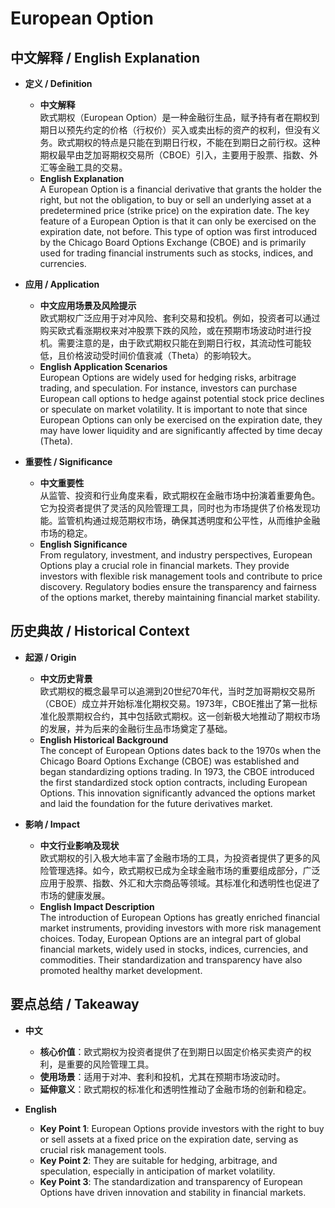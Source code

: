 # European Option

## 中文解释 / English Explanation

* **定义 / Definition**  
  - **中文解释**  
    欧式期权（European Option）是一种金融衍生品，赋予持有者在期权到期日以预先约定的价格（行权价）买入或卖出标的资产的权利，但没有义务。欧式期权的特点是只能在到期日行权，不能在到期日之前行权。这种期权最早由芝加哥期权交易所（CBOE）引入，主要用于股票、指数、外汇等金融工具的交易。  
  - **English Explanation**  
    A European Option is a financial derivative that grants the holder the right, but not the obligation, to buy or sell an underlying asset at a predetermined price (strike price) on the expiration date. The key feature of a European Option is that it can only be exercised on the expiration date, not before. This type of option was first introduced by the Chicago Board Options Exchange (CBOE) and is primarily used for trading financial instruments such as stocks, indices, and currencies.

* **应用 / Application**  
  - **中文应用场景及风险提示**  
    欧式期权广泛应用于对冲风险、套利交易和投机。例如，投资者可以通过购买欧式看涨期权来对冲股票下跌的风险，或在预期市场波动时进行投机。需要注意的是，由于欧式期权只能在到期日行权，其流动性可能较低，且价格波动受时间价值衰减（Theta）的影响较大。  
  - **English Application Scenarios**  
    European Options are widely used for hedging risks, arbitrage trading, and speculation. For instance, investors can purchase European call options to hedge against potential stock price declines or speculate on market volatility. It is important to note that since European Options can only be exercised on the expiration date, they may have lower liquidity and are significantly affected by time decay (Theta).

* **重要性 / Significance**  
  - **中文重要性**  
    从监管、投资和行业角度来看，欧式期权在金融市场中扮演着重要角色。它为投资者提供了灵活的风险管理工具，同时也为市场提供了价格发现功能。监管机构通过规范期权市场，确保其透明度和公平性，从而维护金融市场的稳定。  
  - **English Significance**  
    From regulatory, investment, and industry perspectives, European Options play a crucial role in financial markets. They provide investors with flexible risk management tools and contribute to price discovery. Regulatory bodies ensure the transparency and fairness of the options market, thereby maintaining financial market stability.

## 历史典故 / Historical Context

* **起源 / Origin**  
  - **中文历史背景**  
    欧式期权的概念最早可以追溯到20世纪70年代，当时芝加哥期权交易所（CBOE）成立并开始标准化期权交易。1973年，CBOE推出了第一批标准化股票期权合约，其中包括欧式期权。这一创新极大地推动了期权市场的发展，并为后来的金融衍生品市场奠定了基础。  
  - **English Historical Background**  
    The concept of European Options dates back to the 1970s when the Chicago Board Options Exchange (CBOE) was established and began standardizing options trading. In 1973, the CBOE introduced the first standardized stock option contracts, including European Options. This innovation significantly advanced the options market and laid the foundation for the future derivatives market.

* **影响 / Impact**  
  - **中文行业影响及现状**  
    欧式期权的引入极大地丰富了金融市场的工具，为投资者提供了更多的风险管理选择。如今，欧式期权已成为全球金融市场的重要组成部分，广泛应用于股票、指数、外汇和大宗商品等领域。其标准化和透明性也促进了市场的健康发展。  
  - **English Impact Description**  
    The introduction of European Options has greatly enriched financial market instruments, providing investors with more risk management choices. Today, European Options are an integral part of global financial markets, widely used in stocks, indices, currencies, and commodities. Their standardization and transparency have also promoted healthy market development.

## 要点总结 / Takeaway

* **中文**  
  - **核心价值**：欧式期权为投资者提供了在到期日以固定价格买卖资产的权利，是重要的风险管理工具。  
  - **使用场景**：适用于对冲、套利和投机，尤其在预期市场波动时。  
  - **延伸意义**：欧式期权的标准化和透明性推动了金融市场的创新和稳定。

* **English**  
  - **Key Point 1**: European Options provide investors with the right to buy or sell assets at a fixed price on the expiration date, serving as crucial risk management tools.  
  - **Key Point 2**: They are suitable for hedging, arbitrage, and speculation, especially in anticipation of market volatility.  
  - **Key Point 3**: The standardization and transparency of European Options have driven innovation and stability in financial markets.